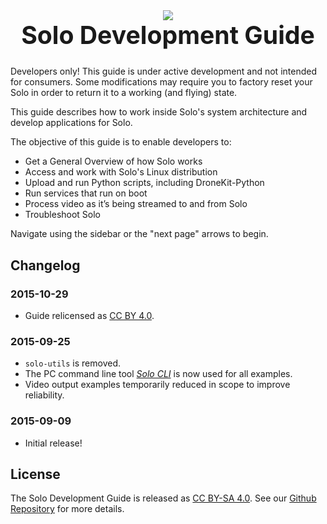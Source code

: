<div style="text-align: center">
<img src="http://3drobotics.com/wp-content/uploads/2015/01/solo-drone-spin-transparent-500px.png">
<h1 style="border: none; font-size: 2.8em; margin-top: 0;" id="solo-development-guide">Solo Development Guide</h1>
</div>

<aside class="caution">
Developers only! This guide is under active development and not intended for consumers. Some modifications may require you to factory reset your Solo in order to return it to a working (and flying) state.
</aside>

This guide describes how to work inside Solo's system architecture and develop applications for Solo.

The objective of this guide is to enable developers to:

* Get a General Overview of how Solo works
* Access and work with Solo's Linux distribution
* Upload and run Python scripts, including DroneKit-Python
* Run services that run on boot
* Process video as it’s being streamed to and from Solo
* Troubleshoot Solo

Navigate using the sidebar or the "next page" arrows to begin.

## Changelog

### 2015-10-29

* Guide relicensed as [CC BY 4.0](https://creativecommons.org/licenses/by/4.0/).

### 2015-09-25

* `solo-utils` is removed.
* The PC command line tool [*Solo CLI*](https://github.com/3drobotics/solo-cli) is now used for all examples.
* Video output examples temporarily reduced in scope to improve reliability.

### 2015-09-09

* Initial release!

## License

The Solo Development Guide is released as [CC BY-SA 4.0](https://creativecommons.org/licenses/by-sa/4.0/). See our [Github Repository](https://github.com/3drobotics/solodevguide) for more details.
